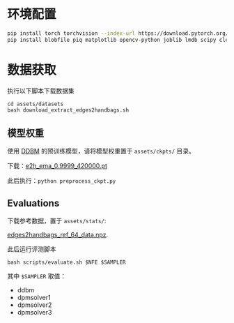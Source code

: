# 环境配置

```sh
pip install torch torchvision --index-url https://download.pytorch.org/whl/cu121
pip install blobfile piq matplotlib opencv-python joblib lmdb scipy clean-fid easydict torchmetrics rich ipdb wandb
```

# 数据获取
执行以下脚本下载数据集
```
cd assets/datasets
bash download_extract_edges2handbags.sh
```

## 模型权重
使用  [DDBM](https://github.com/alexzhou907/DDBM) 的预训练模型，请将模型权重置于  `assets/ckpts/` 目录。

下载：[e2h_ema_0.9999_420000.pt](https://huggingface.co/alexzhou907/DDBM/resolve/main/e2h_ema_0.9999_420000.pt)

此后执行：`python preprocess_ckpt.py` 

## Evaluations

下载参考数据，置于 `assets/stats/`:

[edges2handbags_ref_64_data.npz](https://huggingface.co/alexzhou907/DDBM/resolve/main/edges2handbags_ref_64_data.npz).

此后运行评测脚本

```
bash scripts/evaluate.sh $NFE $SAMPLER
```

其中 `$SAMPLER` 取值：
- ddbm
- dpmsolver1
- dpmsolver2
- dpmsolver3
